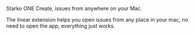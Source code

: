 Starko ONE
Create, issues from anywhere on your Mac.

The linear extension helps you open issues from any place in your mac, no need to open the app, everything just works.